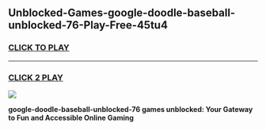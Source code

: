 
## Unblocked-Games-google-doodle-baseball-unblocked-76-Play-Free-45tu4
<h3>
<a href="https://premium76.site?title=google-doodle-baseball-unblocked-76&ref=24M">CLICK TO PLAY</a></h3>
<hr>

<h3>
<a href="https://premium76.site?title=google-doodle-baseball-unblocked-76&ref=24M">CLICK 2 PLAY</a>
  
</h3>

<a href="https://premium76.site?title=google-doodle-baseball-unblocked-76&ref=24M"><img src="https://clearcache.store/games.png"></a>


**google-doodle-baseball-unblocked-76 games unblocked: Your Gateway to Fun and Accessible Online Gaming**
